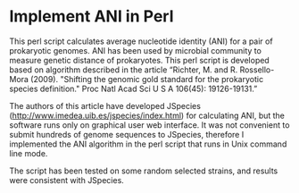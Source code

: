 # Implement ANI in Perl
This perl script calculates average nucleotide identity (ANI) for a pair of prokaryotic genomes. ANI has been used by microbial community to measure genetic distance of prokaryotes. This perl script is developed based on algorithm described in the article “Richter, M. and R. Rossello-Mora (2009). "Shifting the genomic gold standard for the prokaryotic species definition." Proc Natl Acad Sci U S A 106(45): 19126-19131.”

The authors of this article have developed JSpecies (http://www.imedea.uib.es/jspecies/index.html) for calculating ANI, but the software runs only on graphical user web interface. It was not convenient to submit hundreds of genome sequences to JSpecies, therefore I implemented the ANI algorithm in the perl script that runs in Unix command line mode.

The script has been tested on some random selected strains, and results were consistent with JSpecies.
